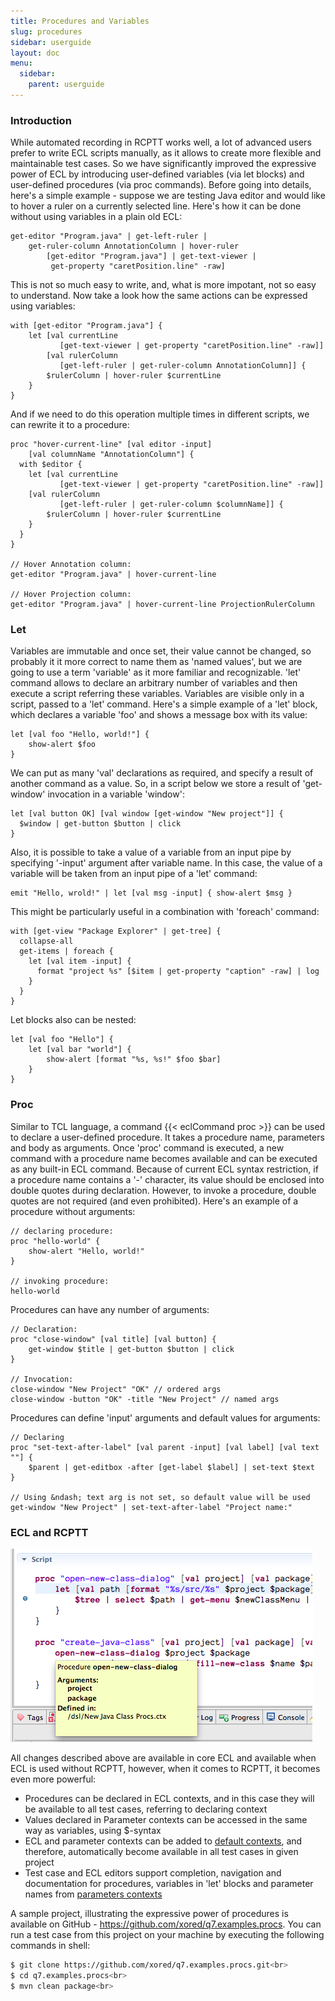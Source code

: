 ```yaml
---
title: Procedures and Variables
slug: procedures
sidebar: userguide
layout: doc
menu:
  sidebar:
    parent: userguide
---
```


### Introduction


While automated recording in RCPTT works well, a lot of advanced users prefer to write ECL scripts manually, 
as it allows to create more flexible and maintainable test cases. So we have significantly 
improved the expressive power of ECL by introducing user-defined variables (via let blocks) and user-defined procedures
(via proc commands). Before going into details, here's a simple example - suppose we are testing Java editor and would 
like to hover a ruler on a currently selected line. Here's how it can be done without using variables in a plain old ECL:

```ecl
get-editor "Program.java" | get-left-ruler |
    get-ruler-column AnnotationColumn | hover-ruler
        [get-editor "Program.java"] | get-text-viewer |
         get-property "caretPosition.line" -raw]
```


This is not so much easy to write, and, what is more impotant, not so easy to understand. 
  Now take a look how the same actions can be expressed using variables:
```ecl
with [get-editor "Program.java"] {
    let [val currentLine
           [get-text-viewer | get-property "caretPosition.line" -raw]]
        [val rulerColumn
           [get-left-ruler | get-ruler-column AnnotationColumn]] {
        $rulerColumn | hover-ruler $currentLine
    }
}
```

And if we need to do this operation multiple times in different scripts, we can rewrite it to a procedure:

```ecl
proc "hover-current-line" [val editor -input]
    [val columnName "AnnotationColumn"] {
  with $editor {
    let [val currentLine
           [get-text-viewer | get-property "caretPosition.line" -raw]]
	[val rulerColumn
           [get-left-ruler | get-ruler-column $columnName]] {
        $rulerColumn | hover-ruler $currentLine
    }
  }
}

// Hover Annotation column:
get-editor "Program.java" | hover-current-line

// Hover Projection column:
get-editor "Program.java" | hover-current-line ProjectionRulerColumn
```

### Let

Variables are immutable and once set, their value cannot be changed, so probably it it more correct to name them as 'named values', 
but we are going to use a term 'variable' as it more familiar and recognizable. 'let' command allows to declare an arbitrary number 
of variables and then execute a script referring these variables. Variables are visible only in a script, passed to a 'let' command. Here's a
simple example of a 'let' block, which declares a variable 'foo' and shows a message box with its value:

```ecl
let [val foo "Hello, world!"] {
    show-alert $foo
}
```

We can put as many 'val' declarations as required, and specify a result of another command as a value.
  So, in a script below we store a result of 'get-window' invocation in a variable 'window':

```ecl
let [val button OK] [val window [get-window "New project"]] {
  $window | get-button $button | click
}
```

Also, it is possible to take a value of a variable from an input pipe by specifying '-input' 
  argument after variable name. In this case, the value of a variable will be taken from an input pipe of a 'let' command:

```ecl
emit "Hello, wrold!" | let [val msg -input] { show-alert $msg }
```


This might be particularly useful in a combination with 'foreach' command:

```ecl
with [get-view "Package Explorer" | get-tree] {
  collapse-all
  get-items | foreach {
    let [val item -input] {
      format "project %s" [$item | get-property "caption" -raw] | log
    }
  }
}
```


Let blocks also can be nested:

```ecl
let [val foo "Hello"] {
    let [val bar "world"] {
        show-alert [format "%s, %s!" $foo $bar]
    }
}
```


### Proc

Similar to TCL language, a command {{< eclCommand proc >}} can be used to declare a user-defined procedure. 
It takes a procedure name, parameters and body as arguments. Once 'proc' command is executed, a new command 
with a procedure name becomes available and can be executed as any built-in ECL command. Because of current ECL syntax restriction, 
if a procedure name contains a '-' character, its value should be enclosed into double quotes during declaration. 
  However, to invoke a procedure, double quotes are not required (and even prohibited). Here's an example of a procedure without arguments:

```ecl
// declaring procedure:
proc "hello-world" {
    show-alert "Hello, world!"
}

// invoking procedure:
hello-world
```

Procedures can have any number of arguments:
```ecl
// Declaration:
proc "close-window" [val title] [val button] {
    get-window $title | get-button $button | click
}

// Invocation:
close-window "New Project" "OK" // ordered args
close-window -button "OK" -title "New Project" // named args
```


Procedures can define 'input' arguments and default values for arguments:

```ecl
// Declaring
proc "set-text-after-label" [val parent -input] [val label] [val text ""] {
    $parent | get-editbox -after [get-label $label] | set-text $text
}

// Using &ndash; text arg is not set, so default value will be used
get-window "New Project" | set-text-after-label "Project name:"
```

### ECL and RCPTT

![](screenshot-procedures-12.png)

All changes described above are available in core ECL and available when ECL is used without RCPTT, 
however, when it comes to RCPTT, it becomes even more powerful:

- Procedures can be declared in ECL contexts, and in this case they will be available to all test cases, referring to declaring context
- Values declared in Parameter contexts can be accessed in the same way as variables, using $-syntax
- ECL and parameter contexts can be added to [default contexts](../contexts/default/), and therefore, automatically become available in all test cases in given project
- Test case and ECL editors support completion, navigation and documentation for procedures, variables in 'let' blocks and parameter names from [parameters contexts](../contexts/parameters/)

A sample project, illustrating the expressive power of procedures is available on GitHub - https://github.com/xored/q7.examples.procs. 
  You can run a test case from this project on your machine by executing the following commands in shell:

```bash
$ git clone https://github.com/xored/q7.examples.procs.git<br>
$ cd q7.examples.procs<br>
$ mvn clean package<br>
```
